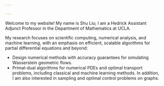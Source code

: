 ```yaml
---

---
```

Welcome to my website! My name is Shu Liu; I am a Hedrick Assistant Adjunct Professor in the Department of Mathematics at UCLA.

My research focuses on scientific computing, numerical analysis, and machine learning, with an emphasis on efficient, scalable algorithms for partial differential equations and beyond:
* Design numerical methods with accuracy guarantees for simulating Wasserstein geometric flows.
* Primal-dual algorithms for numerical PDEs and optimal transport problems, including classical and machine learning methods.
In addition, I am also interested in sampling and optimal control problems on graphs.



